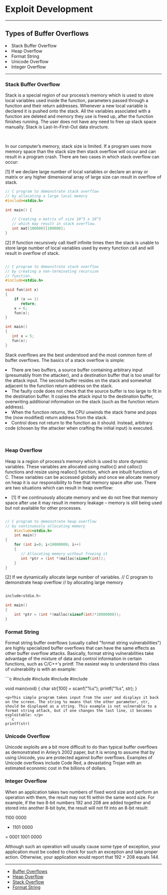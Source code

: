 <h1>Exploit Development</h1>
<hr>
<h2>Types of Buffer Overflows</h2>
<li>Stack Buffer Overflow</li>
<li>Heap Overflow</li>
<li>Format String</li>
<li>Unicode Overflow</li>
<li>Integer Overflow</li>
<hr>
<h3>Stack Buffer Overflow</h3>
<p>Stack is a special region of our process’s memory which is used to store local variables used inside the function, parameters passed through a function and their return addresses. Whenever a new local variable is declared it is pushed onto the stack. All the variables associated with a function are deleted and memory they use is freed up, after the function finishes running. The user does not have any need to free up stack space manually. Stack is Last-In-First-Out data structure.<p><br>
<p>In our computer’s memory, stack size is limited. If a program uses more memory space than the stack size then stack overflow will occur and can result in a program crash. There are two cases in which stack overflow can occur:</p>

<p> [1] If we declare large number of local variables or declare an array or matrix or any higher dimensional array of large size can result in overflow of stack.</p>

```c
// C program to demonstrate stack overflow 
// by allocating a large local memory 
#include<stdio.h> 
  
int main() { 
  
   // Creating a matrix of size 10^5 x 10^5 
   // which may result in stack overflow. 
   int mat[100000][100000]; 
} 
```
<p>[2] If function recursively call itself infinite times then the stack is unable to store large number of local variables used by every function call and will result in overflow of stack. 
</p>

```c

// C program to demonstrate stack overflow 
// by creating a non-terminating recursive 
// function. 
#include<stdio.h> 
  
void fun(int x) 
{ 
    if (x == 1) 
       return; 
    x = 6; 
    fun(x); 
} 
  
int main() 
{ 
   int x = 5; 
   fun(x); 
} 

```
<p>Stack overflows are the best understood and the most common form of buffer overflows. The basics of a stack overflow is simple:

<li>There are two buffers, a source buffer containing arbitrary input (presumably from the attacker), and a destination buffer that is too small for the attack input. The second buffer resides on the stack and somewhat adjacent to the function return address on the stack.</li>
<li> The faulty code does not check that the source buffer is too large to fit in the destination buffer. It copies the attack input to the destination buffer, overwriting additional information on the stack (such as the function return address).</li>
<li>  When the function returns, the CPU unwinds the stack frame and pops the (now modified) return address from the stack.</li>
 <li>  Control does not return to the function as it should. Instead, arbitrary code (chosen by the attacker when crafting the initial input) is executed.</li> <p>
  <br>
<h3>Heap Overflow</h3>
<p>Heap is a region of process’s memory which is used to store dynamic variables. These variables are allocated using malloc() and calloc() functions and resize using realloc() function, which are inbuilt functions of C. These variables can be accessed globally and once we allocate memory on heap it is our responsibility to free that memory space after use. There are two situations which can result in heap overflow:

<li>[1] If we continuously allocate memory and we do not free that memory space after use it may result in memory leakage – memory is still being used but not available for other processes.</li>
</p>

```c

// C program to demonstrate heap overflow 
// by continuously allocating memory 
    #include<stdio.h>
    int main() 
{ 
    for (int i=0; i<10000000; i++) 
    { 
       // Allocating memory without freeing it 
       int *ptr = (int *)malloc(sizeof(int)); 
    } 
} 
```


<p>[2] If we dynamically allocate large number of variables.
// C program to demonstrate heap overflow 
// by allocating large memory </p>

```c

include<stdio.h> 
  
int main() 
{ 
    int *ptr = (int *)malloc(sizeof(int)*10000000)); 
} 
```
<h3>Format String</h3>
<p>Format string buffer overflows (usually called "format string vulnerabilities") are highly specialized buffer overflows that can have the same effects as other buffer overflow attacks. Basically, format string vulnerabilities take advantage of the mixture of data and control information in certain functions, such as C/C++'s printf. The easiest way to understand this class of vulnerability is with an example: 
</p>
```c
#include <stdio.h>
#include <stdlib.h>
#include <unistd.h>
#include <string.h>

void main(void) {
    char str[100] = scanf("%s");
    printf("%s", str);
}
```
<p>This simple program takes input from the user and displays it back on the screen. The string %s means that the other parameter, str, should be displayed as a string. This example is not vulnerable to a format string attack, but if one changes the last line, it becomes exploitable: </p>
```c
printf(str)
```
<h3>Unicode Overflow</h3>
<p>Unicode exploits are a bit more difficult to do than typical buffer overflows as demonstrated in Anley’s 2002 paper, but it is wrong to assume that by using Unicode, you are protected against buffer overflows. Examples of Unicode overflows include Code Red, a devastating Trojan with an estimated economic cost in the billions of dollars. </p>
<h3>Integer Overflow</h3>
<p>When an application takes two numbers of fixed word size and perform an operation with them, the result may not fit within the same word size. For example, if the two 8-bit numbers 192 and 208 are added together and stored into another 8-bit byte, the result will not fit into an 8-bit result:

1100 0000

+ 1101 0000

= 0001 1001 0000

Although such an operation will usually cause some type of exception, your application must be coded to check for such an exception and take proper action. Otherwise, your application would report that 192 + 208 equals 144. </p>

************* 

- [Buffer Overflows](https://www.owasp.org/index.php/Buffer_Overflows)
- [Heap Overflow](https://www.win.tue.nl/~aeb/linux/hh/hh-11.html)
- [Stack Overflow](https://cwe.mitre.org/data/definitions/121.html)
- [Format String](https://www.owasp.org/index.php/Format_string_attack)

